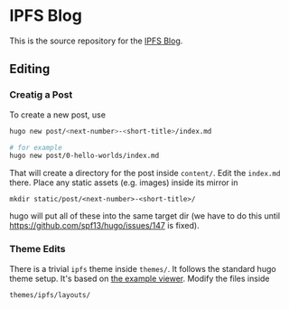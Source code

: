 # IPFS Blog

This is the source repository for the [IPFS Blog](http://ipfs.io/blog).

## Editing

### Creatig a Post

To create a new post, use

```sh
hugo new post/<next-number>-<short-title>/index.md

# for example
hugo new post/0-hello-worlds/index.md
```

That will create a directory for the post inside `content/`. Edit the `index.md` there. Place any static assets (e.g. images) inside its mirror in

```
mkdir static/post/<next-number>-<short-title>/
```

hugo will put all of these into the same target dir (we have to do this until https://github.com/spf13/hugo/issues/147 is fixed).

### Theme Edits

There is a trivial `ipfs` theme inside `themes/`. It follows the standard hugo theme setup. It's based on [the example viewer](https://github.com/ipfs/examples/tree/master/webapps/example-viewer). Modify the files inside

```
themes/ipfs/layouts/
```

